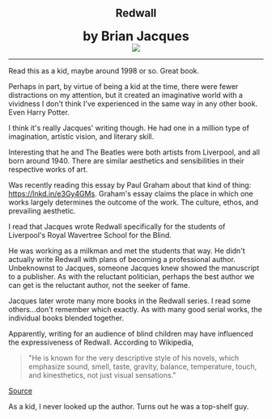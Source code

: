 ## <div align="center">Redwall<div>
<div style="font-size: 25px; font-weight: bold;" align="center">by Brian Jacques</div>

<div align="center">
  <img src="https://bradleyculley.github.io/images/redwall.jpeg" />
</div>

_______________________________________________

Read this as a kid, maybe around 1998 or so. Great book.

Perhaps in part, by virtue of being a kid at the time, there were fewer distractions on my attention, but it created an imaginative world with a vividness I don't think I've experienced in the same way in any other book. Even Harry Potter.

I think it's really Jacques' writing though. He had one in a million type of imagination, artistic vision, and literary skill.

Interesting that he and The Beatles were both artists from Liverpool, and all born around 1940. There are similar aesthetics and sensibilities in their respective works of art.

Was recently reading this essay by Paul Graham about that kind of thing: https://lnkd.in/e3Gy4GMs.
Graham's essay claims the place in which one works largely determines the outcome of the work. The culture, ethos, and prevailing aesthetic.

I read that Jacques wrote Redwall specifically for the students of Liverpool's Royal Wavertree School for the Blind.

He was working as a milkman and met the students that way.
He didn't actually write Redwall with plans of becoming a professional author.
Unbeknownst to Jacques, someone Jacques knew showed the manuscript to a publisher. As with the reluctant politician, perhaps the best author we can get is the reluctant author, not the seeker of fame.

Jacques later wrote many more books in the Redwall series. I read some others...don't remember which exactly. As with many good serial works, the individual books blended together.

Apparently, writing for an audience of blind children may have influenced the expressiveness of Redwall.
According to Wikipedia, 

> "He is known for the very descriptive style of his novels, which emphasize sound, smell, taste, gravity, balance, temperature, touch, and kinesthetics, not just visual sensations."

[Source](https://en.wikipedia.org/wiki/Brian_Jacques)

As a kid, I never looked up the author. Turns out he was a top-shelf guy.

